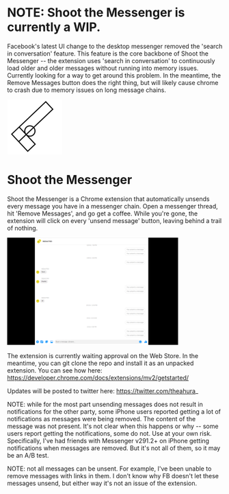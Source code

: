 # NOTE: Shoot the Messenger is currently a WIP.
Facebook's latest UI change to the desktop messenger removed the 'search in conversation' feature. This feature is the core backbone of Shoot the Messenger -- the extension uses 'search in conversation' to continuously load older and older messages without running into memory issues. Currently looking for a way to get around this problem. In the meantime, the Remove Messages button does the right thing, but will likely cause chrome to crash due to memory issues on long message chains.

![Shoot the Messenger Icon](/icon.png)

# Shoot the Messenger

Shoot the Messenger is a Chrome extension that automatically unsends every message you have in a messenger chain. Open a messenger thread, hit 'Remove Messages', and go get a coffee. While you're gone, the extension will click on every 'unsend message' button, leaving behind a trail of nothing.

<img src="redacted.png" alt="Removed messages with Shoot the Messenger" width="400"/>

The extension is currently waiting approval on the Web Store. In the meantime, you can git clone the repo and install it as an unpacked extension. You can see how here: https://developer.chrome.com/docs/extensions/mv2/getstarted/

Updates will be posted to twitter here: https://twitter.com/theahura_

NOTE: while for the most part unsending messages does not result in notifications for the other party, some iPhone users reported getting a lot of notifications as messages were being removed. The content of the message was not present. It's not clear when this happens or why -- some users report getting the notifications, some do not. Use at your own risk. Specifically, I've had friends with Messenger v291.2+ on iPhone getting notifications when messages are removed. But it's not all of them, so it may be an A/B test.

NOTE: not all messages can be unsent. For example, I've been unable to remove messages with links in them. I don't know why FB doesn't let these messages unsend, but either way it's not an issue of the extension.
